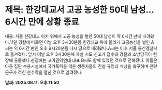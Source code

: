 # **제목: 한강대교서 고공 농성한 50대 남성… 6시간 만에 상황 종료**

  내용: 서울 한강대교 아치 위에서 고공 농성을 벌인 50대 남성이 약 6시간 만에 내려왔다.11일 경찰에 따르면 이날 오후 3시30분쯤 한강대교 위에 올라가 고공농성을 벌인 A씨는 약 6시간 만인 오후 9시20분쯤 다시 땅으로 내려왔다.A씨는 이후 서울 용산경찰서로 옮겨졌다. 앞서 이날 오후 3시30분께 자살 시도 신고가 접수돼 경찰과 소방당국이 현장에 출동했다.현장에는 고아권익연대 대표 B씨도 함께 있었던 것으로 전해졌다. 이들은 아동 집단 수용시설에서 국가폭력을 겪은 생존자들의 진실 규명과 배상을 촉구하며 관련 문구가 적힌 현수막을 펼친 것으로 알려졌다.

  **날짜: 2025.06.11. 오후 11:50**